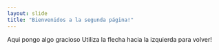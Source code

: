 ```yaml
---
layout: slide
title: "Bienvenidos a la segunda página!"
---
```

Aqui pongo algo gracioso
Utiliza la flecha hacia la izquierda para volver!
